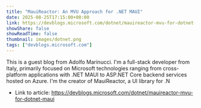 ```yaml
---
title: "MauiReactor: An MVU Approach for .NET MAUI"
date: 2025-08-25T17:15:00+00:00
link: https://devblogs.microsoft.com/dotnet/mauireactor-mvu-for-dotnet-maui
showShare: false
showReadTime: false
thumbnail: images/dotnet.png
tags: ["devblogs.microsoft.com"]
---
```

This is a guest blog from Adolfo Marinucci. I'm a full-stack developer from Italy, primarily focused on Microsoft technologies ranging from cross-platform applications with .NET MAUI to ASP.NET Core backend services hosted on Azure. I'm the creator of MauiReactor, a UI library for .N

- Link to article: https://devblogs.microsoft.com/dotnet/mauireactor-mvu-for-dotnet-maui